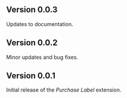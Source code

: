 ## Version 0.0.3

Updates to documentation.
## Version 0.0.2

Minor updates and bug fixes.
## Version 0.0.1

Initial release of the _Purchase Label_ extension.